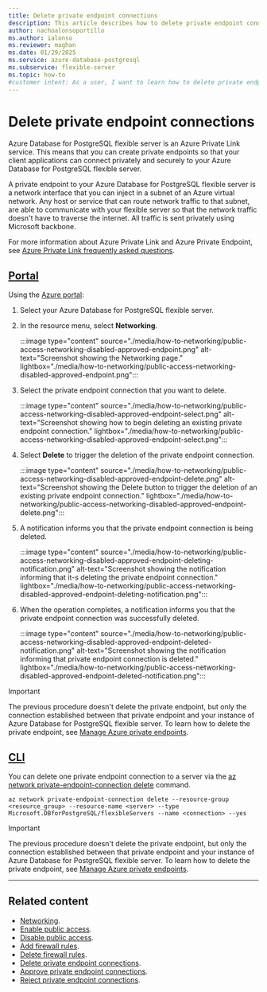 ```yaml
---
title: Delete private endpoint connections
description: This article describes how to delete private endpoint connections to an Azure Database for PostgreSQL flexible server.
author: nachoalonsoportillo
ms.author: ialonso
ms.reviewer: maghan
ms.date: 01/29/2025
ms.service: azure-database-postgresql
ms.subservice: flexible-server
ms.topic: how-to
#customer intent: As a user, I want to learn how to delete private endpoint connections to an Azure Database for PostgreSQL flexible server.
---
```


# Delete private endpoint connections

Azure Database for PostgreSQL flexible server is an Azure Private Link service. This means that you can create private endpoints so that your client applications can connect privately and securely to your Azure Database for PostgreSQL flexible server.

A private endpoint to your Azure Database for PostgreSQL flexible server is a network interface that you can inject in a subnet of an Azure virtual network. Any host or service that can route network traffic to that subnet, are able to communicate with your flexible server so that the network traffic doesn't have to traverse the internet. All traffic is sent privately using Microsoft backbone.

For more information about Azure Private Link and Azure Private Endpoint, see [Azure Private Link frequently asked questions](/azure/private-link/private-link-faq).

## [Portal](#tab/portal-delete-private-endpoint-connections)

Using the [Azure portal](https://portal.azure.com/):

1. Select your Azure Database for PostgreSQL flexible server.

2. In the resource menu, select **Networking**.

    :::image type="content" source="./media/how-to-networking/public-access-networking-disabled-approved-endpoint.png" alt-text="Screenshot showing the Networking page." lightbox="./media/how-to-networking/public-access-networking-disabled-approved-endpoint.png":::

3. Select the private endpoint connection that you want to delete.

    :::image type="content" source="./media/how-to-networking/public-access-networking-disabled-approved-endpoint-select.png" alt-text="Screenshot showing how to begin deleting an existing private endpoint connection." lightbox="./media/how-to-networking/public-access-networking-disabled-approved-endpoint-select.png":::

4. Select **Delete** to trigger the deletion of the private endpoint connection.

    :::image type="content" source="./media/how-to-networking/public-access-networking-disabled-approved-endpoint-delete.png" alt-text="Screenshot showing the Delete button to trigger the deletion of an existing private endpoint connection." lightbox="./media/how-to-networking/public-access-networking-disabled-approved-endpoint-delete.png":::

5. A notification informs you that the private endpoint connection is being deleted.

    :::image type="content" source="./media/how-to-networking/public-access-networking-disabled-approved-endpoint-deleting-notification.png" alt-text="Screenshot showing the notification informing that it-s deleting the private endpoint connection." lightbox="./media/how-to-networking/public-access-networking-disabled-approved-endpoint-deleting-notification.png":::

6. When the operation completes, a notification informs you that the private endpoint connection was successfully deleted.

    :::image type="content" source="./media/how-to-networking/public-access-networking-disabled-approved-endpoint-deleted-notification.png" alt-text="Screenshot showing the notification informing that private endpoint connection is deleted." lightbox="./media/how-to-networking/public-access-networking-disabled-approved-endpoint-deleted-notification.png":::

> [!IMPORTANT]
> The previous procedure doesn't delete the private endpoint, but only the connection established between that private endpoint and your instance of Azure Database for PostgreSQL flexible server. To learn how to delete the private endpoint, see [Manage Azure private endpoints](/azure/private-link/manage-private-endpoint).


## [CLI](#tab/cli-delete-private-endpoint-connection)

You can delete one private endpoint connection to a server via the [az network private-endpoint-connection delete](/cli/azure/network/private-endpoint-connection#az-network-private-endpoint-connection-delete) command.

```azurecli-interactive
az network private-endpoint-connection delete --resource-group <resource_group> --resource-name <server> --type Microsoft.DBforPostgreSQL/flexibleServers --name <connection> --yes
```

> [!IMPORTANT]
> The previous procedure doesn't delete the private endpoint, but only the connection established between that private endpoint and your instance of Azure Database for PostgreSQL flexible server. To learn how to delete the private endpoint, see [Manage Azure private endpoints](/azure/private-link/manage-private-endpoint).

---

## Related content

- [Networking](how-to-networking.md).
- [Enable public access](how-to-networking-servers-deployed-public-access-enable-public-access.md).
- [Disable public access](how-to-networking-servers-deployed-public-access-disable-public-access.md).
- [Add firewall rules](how-to-networking-servers-deployed-public-access-add-firewall-rules.md).
- [Delete firewall rules](how-to-networking-servers-deployed-public-access-delete-firewall-rules.md).
- [Delete private endpoint connections](how-to-networking-servers-deployed-public-access-delete-private-endpoint.md).
- [Approve private endpoint connections](how-to-networking-servers-deployed-public-access-approve-private-endpoint.md).
- [Reject private endpoint connections](how-to-networking-servers-deployed-public-access-reject-private-endpoint.md).
